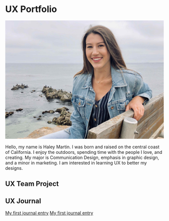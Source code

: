 # UX Portfolio
![photo of Haley Martin](assets/me.jpg)

Hello, my name is Haley Martin. I was born and raised on the central coast of California. I enjoy the outdoors, spending time with the people I love, and creating. My major is Communication Design, emphasis in graphic design, and a minor in marketing. I am interested in learning UX to better my designs.
## UX Team Project


## UX Journal 
[My first journal entry](journal-01/README.md)
[My first journal entry](journal-02)
